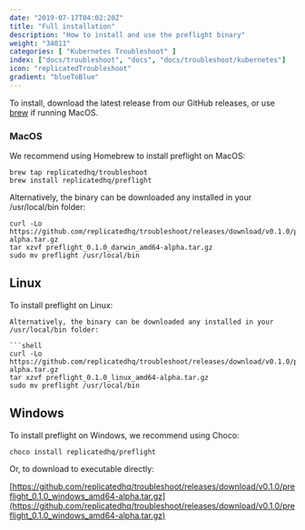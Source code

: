 ```yaml
---
date: "2019-07-17T04:02:20Z"
title: "Full installation"
description: "How to install and use the preflight binary"
weight: "34011"
categories: [ "Kubernetes Troubleshoot" ]
index: ["docs/troubleshoot", "docs", "docs/troubleshoot/kubernetes"]
icon: "replicatedTroubleshoot"
gradient: "blueToBlue"
---
```


To install, download the latest release from our GitHub releases, or use [brew](https://brew.sh) if running MacOS.

### MacOS

We recommend using Homebrew to install preflight on MacOS:

```shell
brew tap replicatedhq/troubleshoot
brew install replicatedhq/preflight
```

Alternatively, the binary can be downloaded any installed in your /usr/local/bin folder:

```shell
curl -Lo https://github.com/replicatedhq/troubleshoot/releases/download/v0.1.0/preflight_0.1.0_darwin_amd64-alpha.tar.gz
tar xzvf preflight_0.1.0_darwin_amd64-alpha.tar.gz
sudo mv preflight /usr/local/bin
```

## Linux

To install preflight on Linux:

```shell
Alternatively, the binary can be downloaded any installed in your /usr/local/bin folder:

```shell
curl -Lo https://github.com/replicatedhq/troubleshoot/releases/download/v0.1.0/preflight_0.1.0_linux_amd64-alpha.tar.gz
tar xzvf preflight_0.1.0_linux_amd64-alpha.tar.gz
sudo mv preflight /usr/local/bin
```

## Windows

To install preflight on Windows, we recommend using Choco:

```shell
choco install replicatedhq/preflight
```

Or, to download to executable directly:

[https://github.com/replicatedhq/troubleshoot/releases/download/v0.1.0/preflight_0.1.0_windows_amd64-alpha.tar.gz](https://github.com/replicatedhq/troubleshoot/releases/download/v0.1.0/preflight_0.1.0_windows_amd64-alpha.tar.gz)


